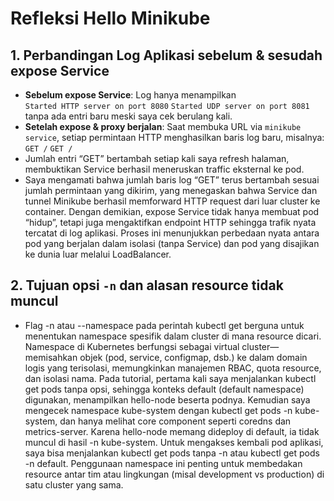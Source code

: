 # Refleksi Hello Minikube

## 1. Perbandingan Log Aplikasi sebelum & sesudah expose Service
- **Sebelum expose Service**: Log hanya menampilkan  
`Started HTTP server on port 8080`
`Started UDP server on port 8081`
tanpa ada entri baru meski saya cek berulang kali.  
- **Setelah expose & proxy berjalan**: Saat membuka URL via `minikube service`, setiap permintaan HTTP menghasilkan baris log baru, misalnya:  
`GET /`
`GET /`
- Jumlah entri “GET” bertambah setiap kali saya refresh halaman, membuktikan Service berhasil meneruskan traffic eksternal ke pod.  
- Saya mengamati bahwa jumlah baris log “GET” terus bertambah sesuai jumlah permintaan yang dikirim, yang menegaskan bahwa Service dan tunnel Minikube berhasil memforward HTTP request dari luar cluster ke container. Dengan demikian, expose Service tidak hanya membuat pod “hidup”, tetapi juga mengaktifkan endpoint HTTP sehingga trafik nyata tercatat di log aplikasi. Proses ini menunjukkan perbedaan nyata antara pod yang berjalan dalam isolasi (tanpa Service) dan pod yang disajikan ke dunia luar melalui LoadBalancer.

## 2. Tujuan opsi `-n` dan alasan resource tidak muncul
- Flag -n atau --namespace pada perintah kubectl get berguna untuk menentukan namespace spesifik dalam cluster di mana resource dicari. Namespace di Kubernetes berfungsi sebagai virtual cluster—memisahkan objek (pod, service, configmap, dsb.) ke dalam domain logis yang terisolasi, memungkinkan manajemen RBAC, quota resource, dan isolasi nama. Pada tutorial, pertama kali saya menjalankan kubectl get pods tanpa opsi, sehingga konteks default (default namespace) digunakan, menampilkan hello-node beserta podnya. Kemudian saya mengecek namespace kube-system dengan kubectl get pods -n kube-system, dan hanya melihat core component seperti coredns dan metrics-server. Karena hello-node memang dideploy di default, ia tidak muncul di hasil -n kube-system. Untuk mengakses kembali pod aplikasi, saya bisa menjalankan kubectl get pods tanpa -n atau kubectl get pods -n default. Penggunaan namespace ini penting untuk membedakan resource antar tim atau lingkungan (misal development vs production) di satu cluster yang sama.
